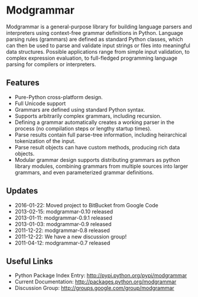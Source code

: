 # Modgrammar #

Modgrammar is a general-purpose library for building language parsers and
interpreters using context-free grammar definitions in Python.  Language
parsing rules (grammars) are defined as standard Python classes, which can then
be used to parse and validate input strings or files into meaningful data
structures.  Possible applications range from simple input validation, to
complex expression evaluation, to full-fledged programming language parsing for
compilers or interpreters. 

## Features ##

* Pure-Python cross-platform design.
* Full Unicode support
* Grammars are defined using standard Python syntax.
* Supports arbitrarily complex grammars, including recursion.
* Defining a grammar automatically creates a working parser in the process (no
  compilation steps or lengthy startup times).
* Parse results contain full parse-tree information, including heirarchical
  tokenization of the input.
* Parse result objects can have custom methods, producing rich data objects.
* Modular grammar design supports distributing grammars as python library
  modules, combining grammars from multiple sources into larger grammars, and
  even parameterized grammar definitions.

## Updates ##

* 2016-01-22: Moved project to BitBucket from Google Code
* 2013-02-15: modgrammar-0.10 released
* 2013-01-11: modgrammar-0.9.1 released
* 2013-01-03: modgrammar-0.9 released
* 2011-12-22: modgrammar-0.8 released
* 2011-12-22: We have a new discussion group!
* 2011-04-12: modgrammar-0.7 released

## Useful Links ##

* Python Package Index Entry: http://pypi.python.org/pypi/modgrammar
* Current Documentation: http://packages.python.org/modgrammar
* Discussion Group: http://groups.google.com/group/modgrammar

